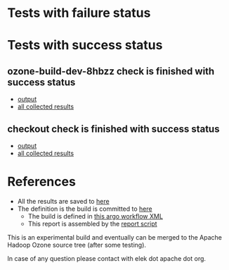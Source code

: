 # Tests with failure status


# Tests with success status

## ozone-build-dev-8hbzz check is finished with success status

   * [output](https://raw.githubusercontent.com/elek/ozone-ci-q4/master/ozone/ozone-build-dev-8hbzz/ozone-build-dev-8hbzz/output.log)
   * [all collected results](https://github.com/elek/ozone-ci-q4/tree/master/ozone/ozone-build-dev-8hbzz/ozone-build-dev-8hbzz)


## checkout check is finished with success status

   * [output](https://raw.githubusercontent.com/elek/ozone-ci-q4/master/ozone/ozone-build-dev-8hbzz/checkout/output.log)
   * [all collected results](https://github.com/elek/ozone-ci-q4/tree/master/ozone/ozone-build-dev-8hbzz/checkout)




# References

 * All the results are saved to [here](https://github.com/elek/ozone-ci-q4/tree/master/ozone/ozone-build-dev-8hbzz/)
 * The definition is the build is committed to [here](https://github.com/elek/argo-ozone)
    * The build is defined in [this argo workflow XML](https://github.com/elek/argo-ozone/blob/master/ozone-build.yaml)
    * This report is assembled by the [report script](https://github.com/elek/argo-ozone/blob/master/scripts/report.sh)

This is an experimental build and eventually can be merged to the Apache Hadoop Ozone source tree (after some testing).

In case of any question please contact with elek dot apache dot org.
